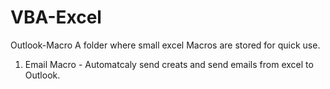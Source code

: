 # VBA-Excel
Outlook-Macro
A folder where small excel Macros are stored for quick use.
  1. Email Macro - Automatcaly send creats and send emails from excel to Outlook.

